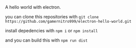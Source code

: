 A hello world with electron.

you can clone this repositories with ```git clone https://github.com/gamernitro999/electron-hello-world.git```

install depedencies with ```npm i``` or ```npm install```

and you can build this with ```npm run dist```

